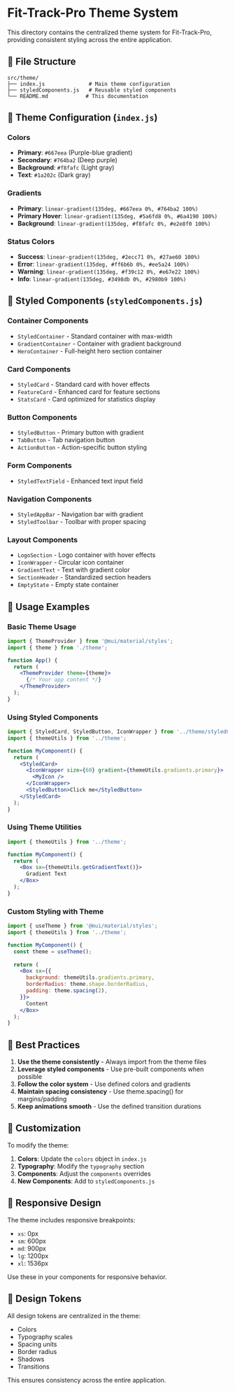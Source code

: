 # Fit-Track-Pro Theme System

This directory contains the centralized theme system for Fit-Track-Pro, providing consistent styling across the entire application.

## 📁 File Structure

```
src/theme/
├── index.js              # Main theme configuration
├── styledComponents.js   # Reusable styled components
└── README.md            # This documentation
```

## 🎨 Theme Configuration (`index.js`)

### Colors
- **Primary**: `#667eea` (Purple-blue gradient)
- **Secondary**: `#764ba2` (Deep purple)
- **Background**: `#f8fafc` (Light gray)
- **Text**: `#1a202c` (Dark gray)

### Gradients
- **Primary**: `linear-gradient(135deg, #667eea 0%, #764ba2 100%)`
- **Primary Hover**: `linear-gradient(135deg, #5a6fd8 0%, #6a4190 100%)`
- **Background**: `linear-gradient(135deg, #f8fafc 0%, #e2e8f0 100%)`

### Status Colors
- **Success**: `linear-gradient(135deg, #2ecc71 0%, #27ae60 100%)`
- **Error**: `linear-gradient(135deg, #ff6b6b 0%, #ee5a24 100%)`
- **Warning**: `linear-gradient(135deg, #f39c12 0%, #e67e22 100%)`
- **Info**: `linear-gradient(135deg, #3498db 0%, #2980b9 100%)`

## 🧩 Styled Components (`styledComponents.js`)

### Container Components
- `StyledContainer` - Standard container with max-width
- `GradientContainer` - Container with gradient background
- `HeroContainer` - Full-height hero section container

### Card Components
- `StyledCard` - Standard card with hover effects
- `FeatureCard` - Enhanced card for feature sections
- `StatsCard` - Card optimized for statistics display

### Button Components
- `StyledButton` - Primary button with gradient
- `TabButton` - Tab navigation button
- `ActionButton` - Action-specific button styling

### Form Components
- `StyledTextField` - Enhanced text input field

### Navigation Components
- `StyledAppBar` - Navigation bar with gradient
- `StyledToolbar` - Toolbar with proper spacing

### Layout Components
- `LogoSection` - Logo container with hover effects
- `IconWrapper` - Circular icon container
- `GradientText` - Text with gradient color
- `SectionHeader` - Standardized section headers
- `EmptyState` - Empty state container

## 🚀 Usage Examples

### Basic Theme Usage
```jsx
import { ThemeProvider } from '@mui/material/styles';
import { theme } from './theme';

function App() {
  return (
    <ThemeProvider theme={theme}>
      {/* Your app content */}
    </ThemeProvider>
  );
}
```

### Using Styled Components
```jsx
import { StyledCard, StyledButton, IconWrapper } from '../theme/styledComponents';
import { themeUtils } from '../theme';

function MyComponent() {
  return (
    <StyledCard>
      <IconWrapper size={60} gradient={themeUtils.gradients.primary}>
        <MyIcon />
      </IconWrapper>
      <StyledButton>Click me</StyledButton>
    </StyledCard>
  );
}
```

### Using Theme Utilities
```jsx
import { themeUtils } from '../theme';

function MyComponent() {
  return (
    <Box sx={themeUtils.getGradientText()}>
      Gradient Text
    </Box>
  );
}
```

### Custom Styling with Theme
```jsx
import { useTheme } from '@mui/material/styles';
import { themeUtils } from '../theme';

function MyComponent() {
  const theme = useTheme();
  
  return (
    <Box sx={{
      background: themeUtils.gradients.primary,
      borderRadius: theme.shape.borderRadius,
      padding: theme.spacing(2),
    }}>
      Content
    </Box>
  );
}
```

## 🎯 Best Practices

1. **Use the theme consistently** - Always import from the theme files
2. **Leverage styled components** - Use pre-built components when possible
3. **Follow the color system** - Use defined colors and gradients
4. **Maintain spacing consistency** - Use theme.spacing() for margins/padding
5. **Keep animations smooth** - Use the defined transition durations

## 🔧 Customization

To modify the theme:

1. **Colors**: Update the `colors` object in `index.js`
2. **Typography**: Modify the `typography` section
3. **Components**: Adjust the `components` overrides
4. **New Components**: Add to `styledComponents.js`

## 📱 Responsive Design

The theme includes responsive breakpoints:
- `xs`: 0px
- `sm`: 600px
- `md`: 900px
- `lg`: 1200px
- `xl`: 1536px

Use these in your components for responsive behavior.

## 🎨 Design Tokens

All design tokens are centralized in the theme:
- Colors
- Typography scales
- Spacing units
- Border radius
- Shadows
- Transitions

This ensures consistency across the entire application.
